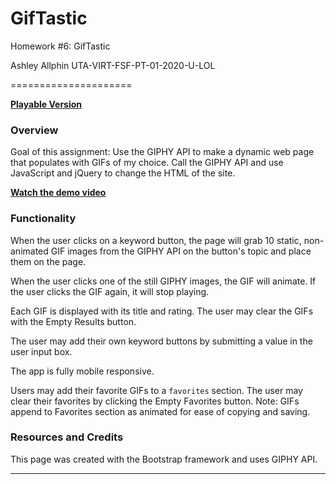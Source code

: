 # GifTastic
Homework #6: GifTastic

Ashley Allphin
UTA-VIRT-FSF-PT-01-2020-U-LOL

=====================

**[Playable Version](https://ashleyallphin.github.io/GifTastic/)**

### Overview

Goal of this assignment: Use the GIPHY API to make a dynamic web page that populates with GIFs of my choice.  Call the GIPHY API and use JavaScript and jQuery to change the HTML of the site.


**[Watch the demo video](https://youtu.be/BqreERTLjgQ)**


### Functionality

When the user clicks on a keyword button, the page will grab 10 static, non-animated GIF images from the GIPHY API on the button's topic and place them on the page.

When the user clicks one of the still GIPHY images, the GIF will animate. If the user clicks the GIF again, it will stop playing.

Each GIF is displayed with its title and rating.  The user may clear the GIFs with the Empty Results button.

The user may add their own keyword buttons by submitting a value in the user input box. 

The app is fully mobile responsive.

Users may add their favorite GIFs to a `favorites` section.  The user may clear their favorites by clicking the Empty Favorites button.  Note: GIFs append to Favorites section as animated for ease of copying and saving.


### Resources and Credits
This page was created with the Bootstrap framework and uses GIPHY API.

- - -

